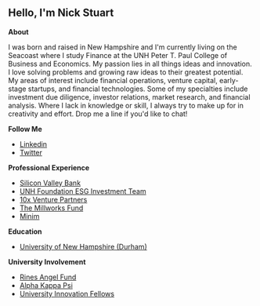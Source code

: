 ## Hello, I'm Nick Stuart
<b>About</b>

I was born and raised in New Hampshire and I'm currently living on the Seacoast where I study Finance at the UNH Peter T. Paul College of Business and Economics. My passion lies in all things ideas and innovation. I love solving problems and growing raw ideas to their greatest potential. My areas of interest include financial operations, venture capital, early-stage startups, and financial technologies. Some of my specialties include investment due diligence, investor relations, market research, and financial analysis. Where I lack in knowledge or skill, I always try to make up for in creativity and effort. Drop me a line if you'd like to chat!


<b>Follow Me</b>
<ul>
<li><a href="https://www.linkedin.com/in/nicholasstuart/">Linkedin</a></li>
<li><a href="https://twitter.com/_NickStuart_">Twitter</a></li>
</ul>

<b>Professional Experience</b>
<ul>
<li><a href="https://www.svb.com/">Silicon Valley Bank</a></li>
<li><a href="https://www.unh.edu/unhtoday/2017/07/committee-investor-responsibility-established">UNH Foundation ESG Investment Team</a></li>
<li><a href="https://www.10xvp.com/">10x Venture Partners</a></li>
<li><a href="https://millworksfund.com/">The Millworks Fund</a></li>
<li><a href="www.minim.co">Minim</a></li>
</ul>

<b>Education</b>
<ul>
<li><a href="www.unh.edu">University of New Hampshire (Durham)</a></li>
</ul>

<b>University Involvement</b>
<ul>
<li><a href="www.rinesfund.com">Rines Angel Fund</a></li>
<li><a href="https://akpsi.org/">Alpha Kappa Psi</a></li>
<li><a href="https://universityinnovationfellows.org/">University Innovation Fellows</a></li>
</ul>
